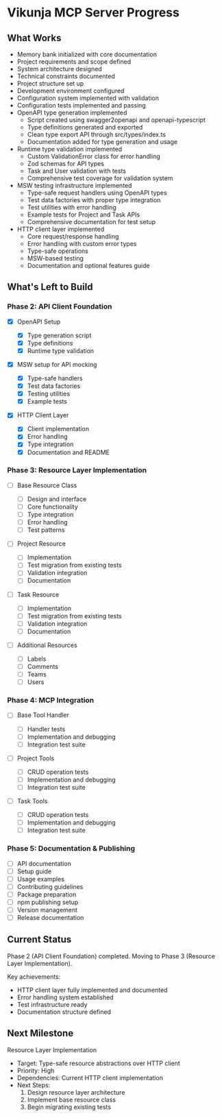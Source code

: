 # Vikunja MCP Server Progress

## What Works

- Memory bank initialized with core documentation
- Project requirements and scope defined
- System architecture designed
- Technical constraints documented
- Project structure set up
- Development environment configured
- Configuration system implemented with validation
- Configuration tests implemented and passing
- OpenAPI type generation implemented
  - Script created using swagger2openapi and openapi-typescript
  - Type definitions generated and exported
  - Clean type export API through src/types/index.ts
  - Documentation added for type generation and usage
- Runtime type validation implemented
  - Custom ValidationError class for error handling
  - Zod schemas for API types
  - Task and User validation with tests
  - Comprehensive test coverage for validation system
- MSW testing infrastructure implemented
  - Type-safe request handlers using OpenAPI types
  - Test data factories with proper type integration
  - Test utilities with error handling
  - Example tests for Project and Task APIs
  - Comprehensive documentation for test setup
- HTTP client layer implemented
  - Core request/response handling
  - Error handling with custom error types
  - Type-safe operations
  - MSW-based testing
  - Documentation and optional features guide

## What's Left to Build

### Phase 2: API Client Foundation

- [x] OpenAPI Setup

  - [x] Type generation script
  - [x] Type definitions
  - [x] Runtime type validation

- [x] MSW setup for API mocking

  - [x] Type-safe handlers
  - [x] Test data factories
  - [x] Testing utilities
  - [x] Example tests

- [x] HTTP Client Layer
  - [x] Client implementation
  - [x] Error handling
  - [x] Type integration
  - [x] Documentation and README

### Phase 3: Resource Layer Implementation

- [ ] Base Resource Class

  - [ ] Design and interface
  - [ ] Core functionality
  - [ ] Type integration
  - [ ] Error handling
  - [ ] Test patterns

- [ ] Project Resource

  - [ ] Implementation
  - [ ] Test migration from existing tests
  - [ ] Validation integration
  - [ ] Documentation

- [ ] Task Resource

  - [ ] Implementation
  - [ ] Test migration from existing tests
  - [ ] Validation integration
  - [ ] Documentation

- [ ] Additional Resources
  - [ ] Labels
  - [ ] Comments
  - [ ] Teams
  - [ ] Users

### Phase 4: MCP Integration

- [ ] Base Tool Handler

  - [ ] Handler tests
  - [ ] Implementation and debugging
  - [ ] Integration test suite

- [ ] Project Tools

  - [ ] CRUD operation tests
  - [ ] Implementation and debugging
  - [ ] Integration test suite

- [ ] Task Tools
  - [ ] CRUD operation tests
  - [ ] Implementation and debugging
  - [ ] Integration test suite

### Phase 5: Documentation & Publishing

- [ ] API documentation
- [ ] Setup guide
- [ ] Usage examples
- [ ] Contributing guidelines
- [ ] Package preparation
- [ ] npm publishing setup
- [ ] Version management
- [ ] Release documentation

## Current Status

Phase 2 (API Client Foundation) completed. Moving to Phase 3 (Resource Layer Implementation).

Key achievements:

- HTTP client layer fully implemented and documented
- Error handling system established
- Test infrastructure ready
- Documentation structure defined

## Next Milestone

Resource Layer Implementation

- Target: Type-safe resource abstractions over HTTP client
- Priority: High
- Dependencies: Current HTTP client implementation
- Next Steps:
  1. Design resource layer architecture
  2. Implement base resource class
  3. Begin migrating existing tests
